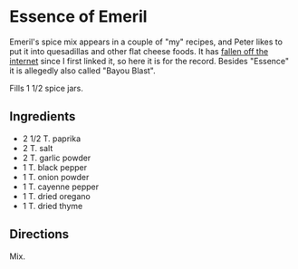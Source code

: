 # Essence of Emeril

Emeril's spice mix appears in a couple of "my" recipes, and Peter likes to put it into quesadillas and other flat cheese foods.  It has [fallen off the internet](http://web.archive.org/web/20161208051748/http://www.foodnetwork.com/recipes/emeril-lagasse/alains-sweet-and-spicy-asian-drumsticks-recipe.html) since I first linked it, so here it is for the record.  Besides "Essence" it is allegedly also called "Bayou Blast".

Fills 1 1/2 spice jars.

## Ingredients

* 2 1/2 T. paprika
* 2 T. salt
* 2 T. garlic powder
* 1 T. black pepper
* 1 T. onion powder
* 1 T. cayenne pepper
* 1 T. dried oregano
* 1 T. dried thyme

## Directions

Mix.
